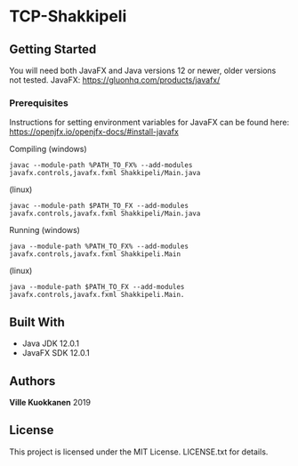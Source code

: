 # TCP-Shakkipeli

## Getting Started

You will need both JavaFX and Java versions 12 or newer, older versions not tested.
JavaFX: https://gluonhq.com/products/javafx/

### Prerequisites
Instructions for setting environment variables for JavaFX can be found here: https://openjfx.io/openjfx-docs/#install-javafx

Compiling (windows)
```
javac --module-path %PATH_TO_FX% --add-modules javafx.controls,javafx.fxml Shakkipeli/Main.java
```
(linux)
```
javac --module-path $PATH_TO_FX --add-modules javafx.controls,javafx.fxml Shakkipeli/Main.java
```


Running (windows)
```
java --module-path %PATH_TO_FX% --add-modules javafx.controls,javafx.fxml Shakkipeli.Main
```
(linux)
```
java --module-path $PATH_TO_FX --add-modules javafx.controls,javafx.fxml Shakkipeli.Main.
```



## Built With

* Java JDK 12.0.1
* JavaFX SDK 12.0.1

## Authors

**Ville Kuokkanen** 2019

## License

This project is licensed under the MIT License. LICENSE.txt for details.
